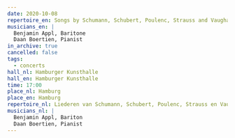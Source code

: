 ```yaml
---
date: 2020-10-08
repertoire_en: Songs by Schumann, Schubert, Poulenc, Strauss and Vaughan Williams
musicians_en: |
  Benjamin Appl, Baritone
  Daan Boertien, Pianist
in_archive: true
cancelled: false
tags:
  - concerts
hall_nl: Hamburger Kunsthalle
hall_en: Hamburger Kunsthalle
time: 17:00
place_nl: Hamburg
place_en: Hamburg
repertoire_nl: Liederen van Schumann, Schubert, Poulenc, Strauss en Vaughan Williams
musicians_nl: |
  Benjamin Appl, Bariton
  Daan Boertien, Pianist
---
```

